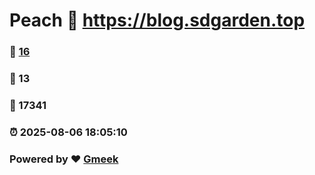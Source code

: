 # Peach :link: https://blog.sdgarden.top 
### :page_facing_up: [16](https://blog.sdgarden.top/tag.html) 
### :speech_balloon: 13 
### :hibiscus: 17341 
### :alarm_clock: 2025-08-06 18:05:10 
### Powered by :heart: [Gmeek](https://github.com/Meekdai/Gmeek)
